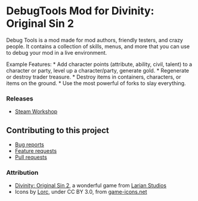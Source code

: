 DebugTools Mod for Divinity: Original Sin 2
=======
Debug Tools is a mod made for mod authors, friendly testers, and crazy people.
It contains a collection of skills, menus, and more that you can use to debug your mod in a live environment.

Example Features:
	* Add character points (attribute, ability, civil, talent) to a character or party, level up a character/party, generate gold.
	* Regenerate or destroy trader treasure.
	* Destroy items in containers, characters, or items on the ground.
	* Use the most powerful of forks to slay everything.

### Releases
* [Steam Workshop](https://steamcommunity.com/sharedfiles/filedetails/?id=1173088369) 

## Contributing to this project

* [Bug reports](CONTRIBUTING.md#bugs)
* [Feature requests](CONTRIBUTING.md#features)
* [Pull requests](CONTRIBUTING.md#pull-requests)

### Attribution
- [Divinity: Original Sin 2](http://store.steampowered.com/app/435150/Divinity_Original_Sin_2/), a wonderful game from [Larian Studios](http://larian.com/)
- Icons by [Lorc](https://lorcblog.blogspot.com/), under CC BY 3.0, from [game-icons.net](http://game-icons.net)
